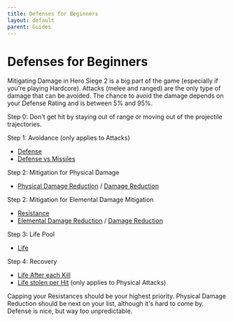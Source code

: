 ```yaml
---
title: Defenses for Beginners
layout: default
parent: Guides
---
```


# Defenses for Beginners
Mitigating Damage in Hero Siege 2 is a big part of the game (especially if you're playing Hardcore). Attacks (melee and ranged) are the only type of damage that can be avoided. The chance to avoid the damage depends on your Defense Rating and is between 5% and 95%.

Step 0: Don't get hit by staying out of range or moving out of the projectile trajectories.

Step 1: Avoidance (only applies to Attacks)
- [Defense] 
- [Defense vs Missiles]

Step 2: Mitigation for Physical Damage 
- [Physical Damage Reduction] / [Damage Reduction]

Step 2: Mitigation for Elemental Damage Mitigation
- [Resistance] 
- [Elemental Damage Reduction] / [Damage Reduction]

Step 3: Life Pool
- [Life]

Step 4: Recovery
- [Life After each Kill]
- [Life stolen per Hit] (only applies to Physical Attacks)

Capping your Resistances should be your highest priority. Physical Damage Reduction should be next on your list, although it's hard to come by. Defense is nice, but way too unpredictable.

[Defense]: ../mechanics/stats.html#defense
[Physical Damage Reduction]: ../mechanics/stats.html#physical-damage-reduction
[Elemental Damage Reduction]: ../mechanics/stats.html#elemental-damage-reduction
[Damage Reduction]: ../mechanics/stats.html#damage-reduction
[Defense vs Missiles]: ../mechanics/stats.html#defense-vs-missiles
[Resistance]: ../mechanics/stats.html#resistance
[Life]: ../mechanics/stats.html#life
[Life stolen per Hit]: ../mechanics/stats.html#life-stolen-per-hit
[Life After each Kill]: ../mechanics/stats.html#life-after-each-kill